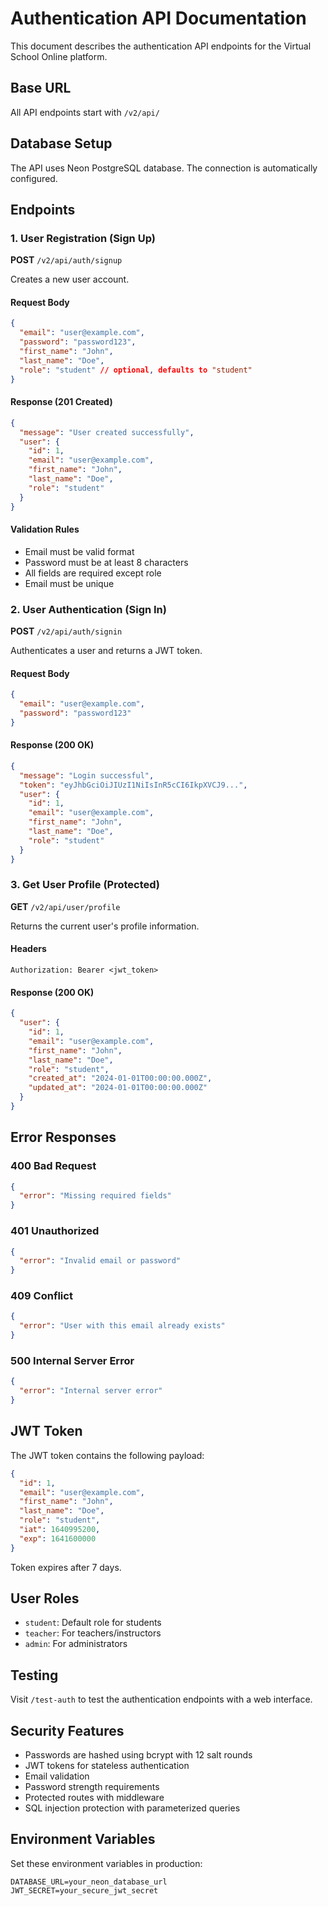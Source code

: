 # Authentication API Documentation

This document describes the authentication API endpoints for the Virtual School Online platform.

## Base URL
All API endpoints start with `/v2/api/`

## Database Setup
The API uses Neon PostgreSQL database. The connection is automatically configured.

## Endpoints

### 1. User Registration (Sign Up)
**POST** `/v2/api/auth/signup`

Creates a new user account.

#### Request Body
```json
{
  "email": "user@example.com",
  "password": "password123",
  "first_name": "John",
  "last_name": "Doe",
  "role": "student" // optional, defaults to "student"
}
```

#### Response (201 Created)
```json
{
  "message": "User created successfully",
  "user": {
    "id": 1,
    "email": "user@example.com",
    "first_name": "John",
    "last_name": "Doe",
    "role": "student"
  }
}
```

#### Validation Rules
- Email must be valid format
- Password must be at least 8 characters
- All fields are required except role
- Email must be unique

### 2. User Authentication (Sign In)
**POST** `/v2/api/auth/signin`

Authenticates a user and returns a JWT token.

#### Request Body
```json
{
  "email": "user@example.com",
  "password": "password123"
}
```

#### Response (200 OK)
```json
{
  "message": "Login successful",
  "token": "eyJhbGciOiJIUzI1NiIsInR5cCI6IkpXVCJ9...",
  "user": {
    "id": 1,
    "email": "user@example.com",
    "first_name": "John",
    "last_name": "Doe",
    "role": "student"
  }
}
```

### 3. Get User Profile (Protected)
**GET** `/v2/api/user/profile`

Returns the current user's profile information.

#### Headers
```
Authorization: Bearer <jwt_token>
```

#### Response (200 OK)
```json
{
  "user": {
    "id": 1,
    "email": "user@example.com",
    "first_name": "John",
    "last_name": "Doe",
    "role": "student",
    "created_at": "2024-01-01T00:00:00.000Z",
    "updated_at": "2024-01-01T00:00:00.000Z"
  }
}
```

## Error Responses

### 400 Bad Request
```json
{
  "error": "Missing required fields"
}
```

### 401 Unauthorized
```json
{
  "error": "Invalid email or password"
}
```

### 409 Conflict
```json
{
  "error": "User with this email already exists"
}
```

### 500 Internal Server Error
```json
{
  "error": "Internal server error"
}
```

## JWT Token

The JWT token contains the following payload:
```json
{
  "id": 1,
  "email": "user@example.com",
  "first_name": "John",
  "last_name": "Doe",
  "role": "student",
  "iat": 1640995200,
  "exp": 1641600000
}
```

Token expires after 7 days.

## User Roles

- `student`: Default role for students
- `teacher`: For teachers/instructors
- `admin`: For administrators

## Testing

Visit `/test-auth` to test the authentication endpoints with a web interface.

## Security Features

- Passwords are hashed using bcrypt with 12 salt rounds
- JWT tokens for stateless authentication
- Email validation
- Password strength requirements
- Protected routes with middleware
- SQL injection protection with parameterized queries

## Environment Variables

Set these environment variables in production:

```env
DATABASE_URL=your_neon_database_url
JWT_SECRET=your_secure_jwt_secret
``` 